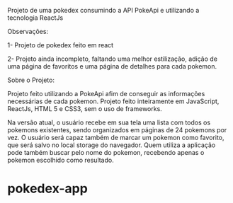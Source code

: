Projeto de uma pokedex consumindo a API PokeApi e utilizando a tecnologia ReactJs

Observações:

1- Projeto de pokedex feito em react

2- Projeto ainda incompleto, faltando uma melhor estilização, adição de uma página de favoritos e uma página de detalhes para cada pokemon.

Sobre o Projeto:

Projeto feito utilizando a PokeApi afim de conseguir as informações necessárias de cada pokemon. Projeto feito inteiramente em JavaScript, ReactJs, HTML 5 e CSS3, sem o uso de frameworks.

Na versão atual, o usuário recebe em sua tela uma lista com todos os pokemons existentes, sendo organizados em páginas de 24 pokemons por vez. O usuário será capaz também de marcar um pokemon como favorito, que será salvo no local storage do navegador. Quem utiliza a aplicação pode também buscar pelo nome do pokemon, recebendo apenas o pokemon escolhido como resultado.
# pokedex-app

